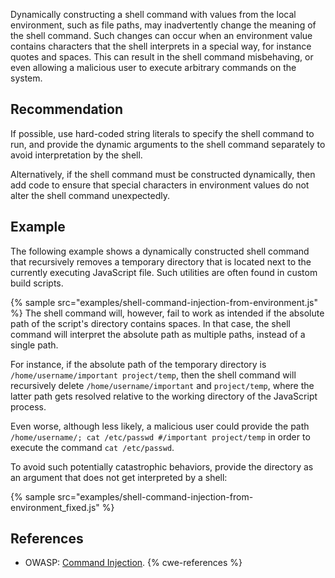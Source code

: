 Dynamically constructing a shell command with values from the local environment, such as file paths, may inadvertently change the meaning of the shell command. Such changes can occur when an environment value contains characters that the shell interprets in a special way, for instance quotes and spaces. This can result in the shell command misbehaving, or even allowing a malicious user to execute arbitrary commands on the system.


## Recommendation
If possible, use hard-coded string literals to specify the shell command to run, and provide the dynamic arguments to the shell command separately to avoid interpretation by the shell.

Alternatively, if the shell command must be constructed dynamically, then add code to ensure that special characters in environment values do not alter the shell command unexpectedly.


## Example
The following example shows a dynamically constructed shell command that recursively removes a temporary directory that is located next to the currently executing JavaScript file. Such utilities are often found in custom build scripts.

{% sample src="examples/shell-command-injection-from-environment.js" %}
The shell command will, however, fail to work as intended if the absolute path of the script's directory contains spaces. In that case, the shell command will interpret the absolute path as multiple paths, instead of a single path.

For instance, if the absolute path of the temporary directory is `/home/username/important project/temp`, then the shell command will recursively delete `/home/username/important` and `project/temp`, where the latter path gets resolved relative to the working directory of the JavaScript process.

Even worse, although less likely, a malicious user could provide the path `/home/username/; cat /etc/passwd #/important project/temp` in order to execute the command `cat /etc/passwd`.

To avoid such potentially catastrophic behaviors, provide the directory as an argument that does not get interpreted by a shell:

{% sample src="examples/shell-command-injection-from-environment_fixed.js" %}

## References
* OWASP: [Command Injection](https://www.owasp.org/index.php/Command_Injection).
{% cwe-references %}

